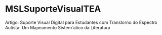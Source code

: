 # MSLSuporteVisualTEA

Artigo: Suporte Visual Digital para Estudantes com Transtorno do Espectro Autista: Um Mapeamento Sistem´atico da Literatura
